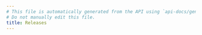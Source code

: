 ```yaml
---
# This file is automatically generated from the API using `api-docs/generate.py`
# Do not manually edit this file.
title: Releases
---
```



